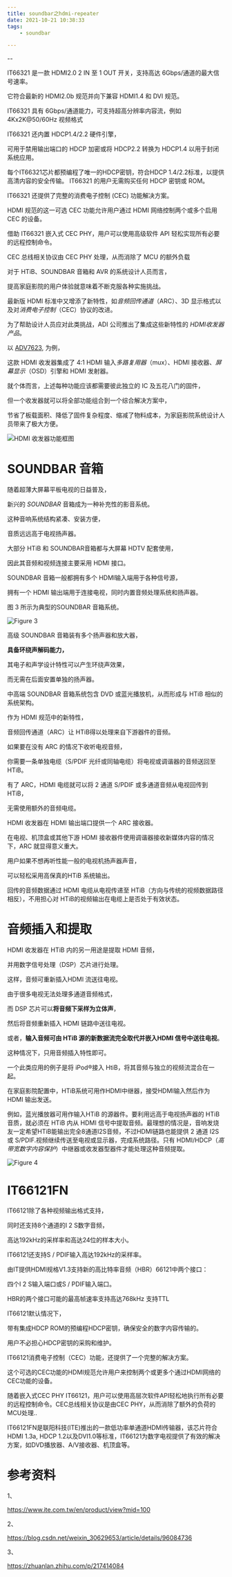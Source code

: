 ```yaml
---
title: soundbar之hdmi-repeater
date: 2021-10-21 10:38:33
tags:
	- soundbar

---
```


--

IT66321 是一款 HDMI2.0 2 IN 至 1 OUT 开关，支持高达 6Gbps/通道的最大信号速率。

它符合最新的 HDMI2.0b 规范并向下兼容 HDMI1.4 和 DVI 规范。 

IT66321 具有 6Gbps/通道能力，可支持超高分辨率内容流，例如4Kx2K@50/60Hz 视频格式



IT66321 还内置 HDCP1.4/2.2 硬件引擎，

可用于禁用输出端口的 HDCP 加密或将 HDCP2.2 转换为 HDCP1.4 以用于封闭系统应用。

每个IT66321芯片都预编程了唯一的HDCP密钥，符合HDCP 1.4/2.2标准，以提供高清内容的安全传输。 IT66321 的用户无需购买任何 HDCP 密钥或 ROM。

IT66321 还提供了完整的消费电子控制 (CEC) 功能解决方案。 

HDMI 规范的这一可选 CEC 功能允许用户通过 HDMI 网络控制两个或多个启用 CEC 的设备。

借助 IT66321 嵌入式 CEC PHY，用户可以使用高级软件 API 轻松实现所有必要的远程控制命令。

CEC 总线相关协议由 CEC PHY 处理，从而消除了 MCU 的额外负载



对于 HTiB、SOUNDBAR 音箱和 AVR 的系统设计人员而言，

提高家庭影院的用户体验就意味着不断克服各种实施挑战。

最新版 HDMI 标准中又增添了新特性，如*音频回传通道*（ARC）、3D 显示格式以及对*消费电子控制*（CEC）协议的改进。

为了帮助设计人员应对此类挑战，ADI 公司推出了集成这些新特性的 *HDMI收发器产品*。



以 [ADV7623](http://www.analog.com/cn/products/adv7623.html), 为例，

这款 HDMI 收发器集成了 4:1 HDMI 输入*多路复用器*（mux）、HDMI 接收器、*屏幕显示*（OSD）引擎和 HDMI 发射器。

就个体而言，上述每种功能应该都需要彼此独立的 IC 及五花八门的固件，

但一个收发器就可以将全部功能组合到一个综合解决方案中，

节省了板载面积、降低了固件复杂程度、缩减了物料成本，为家庭影院系统设计人员带来了极大方便。

![ HDMI 收发器功能框图](../images/playopenwrt_pic/hdmi-fig-01.jpg)



# SOUNDBAR 音箱

随着超薄大屏幕平板电视的日益普及，

新兴的 *SOUNDBAR* 音箱成为一种补充性的影音系统。

这种音响系统结构紧凑、安装方便，

音质远远高于电视扬声器。

大部分 HTiB 和 SOUNDBAR音箱都与大屏幕 HDTV 配套使用，

因此其音频和视频连接主要采用 HDMI 接口。

SOUNDBAR 音箱一般都拥有多个 HDMI输入端用于各种信号源，

拥有一个 HDMI 输出端用于连接电视，同时内置音频处理系统和扬声器。

图 3 所示为典型的SOUNDBAR 音箱系统。

![Figure 3](../images/playopenwrt_pic/hdmi-fig-03.jpg)



高级 SOUNDBAR 音箱装有多个扬声器和放大器，

**具备环绕声解码能力，**

其电子和声学设计特性可以产生环绕声效果，

而无需在后面安置单独的扬声器。

中高端 SOUNDBAR 音箱系统包含 DVD 或蓝光播放机，从而形成与 HTiB 相似的系统架构。





作为 HDMI 规范中的新特性，

音频回传通道（ARC）让 HTiB得以处理来自下游器件的音频。

如果要在没有 ARC 的情况下收听电视音频，

你需要一条单独电缆（S/PDIF 光纤或同轴电缆）将电视或调谐器的音频送回至 HTiB。

有了 ARC，HDMI 电缆就可以将 2 通道 S/PDIF 或多通道音频从电视回传到 HTiB，

无需使用额外的音频电缆。

HDMI 收发器在 HDMI 输出端口提供一个 ARC 接收器。

在电视、机顶盒或其他下游 HDMI 接收器件使用调谐器接收新媒体内容的情况下，ARC 就显得意义重大。

用户如果不想再听性能一般的电视机扬声器声音，

可以轻松采用高保真的HTiB 系统输出。

回传的音频数据通过 HDMI 电缆从电视传递至 HTiB（方向与传统的视频数据路径相反），不用担心对 HTiB的视频输出在电缆上是否处于有效状态。

# 音频插入和提取

HDMI 收发器在 HTiB 内的另一用途是提取 HDMI 音频，

并用数字信号处理（DSP）芯片进行处理。

这样，音频可重新插入HDMI 流送往电视。

由于很多电视无法处理多通道音频格式，

而 DSP 芯片可以**将音频下采样为立体声**，

然后将音频重新插入 HDMI 链路中送往电视。

或者，**输入音频可由 HTiB 源的新数据流完全取代并嵌入HDMI 信号中送往电视**。

这种情况下，只用音频插入特性即可。

一个此类应用的例子是将 iPod®接入 HtiB，将其音频与独立的视频流混合在一起。

在家庭影院配置中，HTiB系统可用作HDMI中继器，接受HDMI输入然后作为 HDMI 输出发送。

例如，蓝光播放器可用作输入HTiB 的源器件。要利用远高于电视扬声器的 HTiB 音质，就必须在 HTiB 内从 HDMI 信号中提取音频。最理想的情况是，音响发烧友一定希望HTiB能输出完全8通道I2S音频，不过HDMI链路也能提供 2 通道 I2S 或 S/PDIF.视频继续传送至电视或显示器，完成系统路径。只有 HDMI/HDCP（*高带宽数字内容保护*）中继器或收发器型器件才能处理这种音频提取。



![Figure 4](../images/playopenwrt_pic/hdmi-fig-04.jpg)



# IT66121FN

IT66121除了各种视频输出格式支持，

同时还支持8个通道的I 2 S数字音频，

高达192kHz的采样率和高达24位的样本大小。

IT66121还支持S / PDIF输入高达192kHz的采样率。

由IT提供HDMI规格V1.3支持新的高比特率音频（HBR）66121中两个接口：

四个I 2 S输入端口或S / PDIF输入端口。

HBR的两个接口可能的最高帧速率支持高达768kHz 支持TTL

IT66121默认情况下，

带有集成HDCP ROM的预编程HDCP密钥，确保安全的数字内容传输的。

用户不必担心HDCP密钥的采购和维护。

IT66121消费电子控制（CEC）功能，还提供了一个完整的解决方案。

这个可选的CEC功能的HDMI规范允许用户来控制两个或更多个通过HDMI网络的CEC功能的设备。

随着嵌入式CEC PHY IT66121，用户可以使用高层次软件API轻松地执行所有必要的远程控制命令。CEC总线相关协议是由CEC PHY，从而消除了额外的负荷的MCU处理..

IT66121FN是联阳科技(ITE)推出的一款低功率单通道HDMI传输器，该芯片符合HDMI 1.3a, HDCP 1.2以及DVI1.0等标准，IT66121为数字电视提供了有效的解决方案，如DVD播放器、A/V接收器、机顶盒等。





# 参考资料

1、

https://www.ite.com.tw/en/product/view?mid=100

2、

https://blog.csdn.net/weixin_30629653/article/details/96084736

3、

https://zhuanlan.zhihu.com/p/217414084
